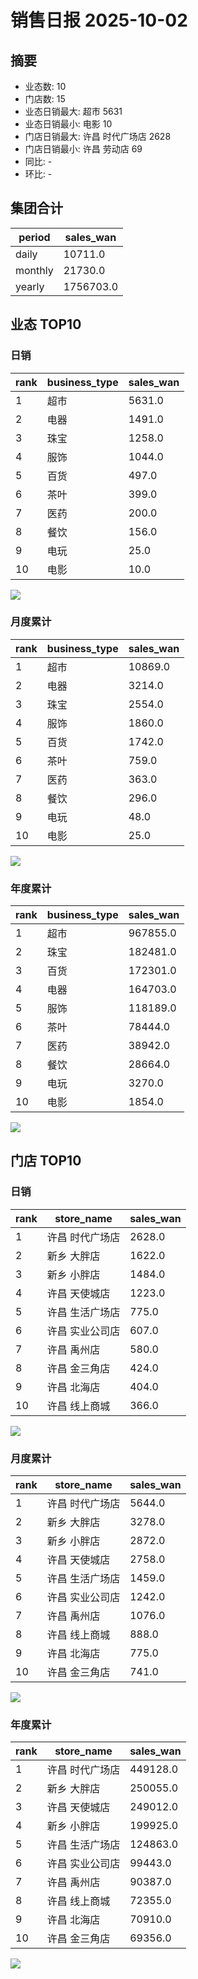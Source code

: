 # 销售日报 2025-10-02

## 摘要

- 业态数: 10
- 门店数: 15
- 业态日销最大: 超市 5631
- 业态日销最小: 电影 10
- 门店日销最大: 许昌 时代广场店 2628
- 门店日销最小: 许昌 劳动店 69
- 同比: -
- 环比: -

## 集团合计

| period | sales_wan |
| --- | --- |
| daily | 10711.0 |
| monthly | 21730.0 |
| yearly | 1756703.0 |

## 业态 TOP10

### 日销

| rank | business_type | sales_wan |
| --- | --- | --- |
| 1 | 超市 | 5631.0 |
| 2 | 电器 | 1491.0 |
| 3 | 珠宝 | 1258.0 |
| 4 | 服饰 | 1044.0 |
| 5 | 百货 | 497.0 |
| 6 | 茶叶 | 399.0 |
| 7 | 医药 | 200.0 |
| 8 | 餐饮 | 156.0 |
| 9 | 电玩 | 25.0 |
| 10 | 电影 | 10.0 |

![](./bu_daily_top10.svg)

### 月度累计

| rank | business_type | sales_wan |
| --- | --- | --- |
| 1 | 超市 | 10869.0 |
| 2 | 电器 | 3214.0 |
| 3 | 珠宝 | 2554.0 |
| 4 | 服饰 | 1860.0 |
| 5 | 百货 | 1742.0 |
| 6 | 茶叶 | 759.0 |
| 7 | 医药 | 363.0 |
| 8 | 餐饮 | 296.0 |
| 9 | 电玩 | 48.0 |
| 10 | 电影 | 25.0 |

![](./bu_monthly_top10.svg)

### 年度累计

| rank | business_type | sales_wan |
| --- | --- | --- |
| 1 | 超市 | 967855.0 |
| 2 | 珠宝 | 182481.0 |
| 3 | 百货 | 172301.0 |
| 4 | 电器 | 164703.0 |
| 5 | 服饰 | 118189.0 |
| 6 | 茶叶 | 78444.0 |
| 7 | 医药 | 38942.0 |
| 8 | 餐饮 | 28664.0 |
| 9 | 电玩 | 3270.0 |
| 10 | 电影 | 1854.0 |

![](./bu_yearly_top10.svg)

## 门店 TOP10

### 日销

| rank | store_name | sales_wan |
| --- | --- | --- |
| 1 | 许昌 时代广场店 | 2628.0 |
| 2 | 新乡 大胖店 | 1622.0 |
| 3 | 新乡 小胖店 | 1484.0 |
| 4 | 许昌 天使城店 | 1223.0 |
| 5 | 许昌 生活广场店 | 775.0 |
| 6 | 许昌 实业公司店 | 607.0 |
| 7 | 许昌 禹州店 | 580.0 |
| 8 | 许昌 金三角店 | 424.0 |
| 9 | 许昌 北海店 | 404.0 |
| 10 | 许昌 线上商城 | 366.0 |

![](./store_daily_top10.svg)

### 月度累计

| rank | store_name | sales_wan |
| --- | --- | --- |
| 1 | 许昌 时代广场店 | 5644.0 |
| 2 | 新乡 大胖店 | 3278.0 |
| 3 | 新乡 小胖店 | 2872.0 |
| 4 | 许昌 天使城店 | 2758.0 |
| 5 | 许昌 生活广场店 | 1459.0 |
| 6 | 许昌 实业公司店 | 1242.0 |
| 7 | 许昌 禹州店 | 1076.0 |
| 8 | 许昌 线上商城 | 888.0 |
| 9 | 许昌 北海店 | 775.0 |
| 10 | 许昌 金三角店 | 741.0 |

![](./store_monthly_top10.svg)

### 年度累计

| rank | store_name | sales_wan |
| --- | --- | --- |
| 1 | 许昌 时代广场店 | 449128.0 |
| 2 | 新乡 大胖店 | 250055.0 |
| 3 | 许昌 天使城店 | 249012.0 |
| 4 | 新乡 小胖店 | 199925.0 |
| 5 | 许昌 生活广场店 | 124863.0 |
| 6 | 许昌 实业公司店 | 99443.0 |
| 7 | 许昌 禹州店 | 90387.0 |
| 8 | 许昌 线上商城 | 72355.0 |
| 9 | 许昌 北海店 | 70910.0 |
| 10 | 许昌 金三角店 | 69356.0 |

![](./store_yearly_top10.svg)